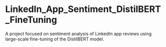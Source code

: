 # LinkedIn_App_Sentiment_DistilBERT_FineTuning
A project focused on sentiment analysis of LinkedIn app reviews using large-scale fine-tuning of the DistilBERT model.
